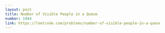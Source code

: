 ```yaml
---
layout: post
title: Number of Visible People in a Queue
number: 1944
link: https://leetcode.com/problems/number-of-visible-people-in-a-queue
---
```

